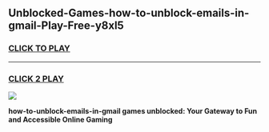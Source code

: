
## Unblocked-Games-how-to-unblock-emails-in-gmail-Play-Free-y8xl5
<h3>
<a href="https://premium76.site?title=how-to-unblock-emails-in-gmail&ref=10A">CLICK TO PLAY</a></h3>
<hr>

<h3>
<a href="https://premium76.site?title=how-to-unblock-emails-in-gmail&ref=10A">CLICK 2 PLAY</a>
  
</h3>

<a href="https://premium76.site?title=how-to-unblock-emails-in-gmail&ref=10A"><img src="https://clearcache.store/games.png"></a>


**how-to-unblock-emails-in-gmail games unblocked: Your Gateway to Fun and Accessible Online Gaming**
